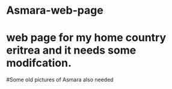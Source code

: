 # Asmara-web-page
# web page for my home country eritrea and it needs some modifcation.
#Some old pictures of Asmara also needed
